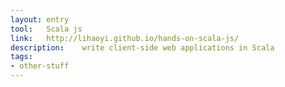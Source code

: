 ```yaml
---
layout: entry
tool:	Scala js
link:	http://lihaoyi.github.io/hands-on-scala-js/
description:	write client-side web applications in Scala
tags:
- other-stuff
---
```


